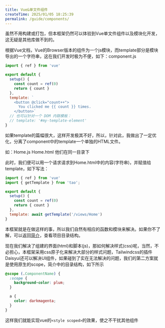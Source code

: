 ```yaml
---
title: Vue&单文件组件
createTime: 2025/01/05 18:25:39
permalink: /guide/components/
---
```

虽然不用构建或打包，但本框架仍然可以体验到Vue单文件组件以及模块化开发，这无疑是其他库做不到的。

根据Vue文档，Vue的Browser版本的组件为一个js模块，而template部分是模块导出的一个字符串，这在我们开发时极为不便，如下：component.js

```js
import { ref } from 'vue'

export default {
  setup() {
    const count = ref(0)
    return { count }
  },
  template: `
    <button @click="count++">
      You clicked me {{ count }} times.
    </button>`
  // 也可以针对一个 DOM 内联模板：
  // template: '#my-template-element'
}
```

如果template的篇幅很大，这样开发极其不好，所以，针对此，我做出了一定优化，分离了component中的template一个单独的HTML文件。

如：Home.js Home.html 他们在同一目录下

此时，我们便可以用一个请求请求到Home.html中的内容(字符串)，并赋值给template，如下写法：

```js
import { ref } from 'vue'
import { getTemplate } from 'tao';

export default {
  setup() {
    const count = ref(0)
    return { count }
  },
  template: await getTemplate('/views/Home')
}
```

本框架就是在做这样的事，所以我们自然有相应的函数和模块来解决。如果你不了解，可以返回[简介](/guide/)，查看项目目录结构。

现在我们解决了组建的界面(html)和脚本(js)，那如何解决样式(css)呢，当然，不必担心，本框架采用css原子化来解决大部分的样式问题，Tailwindcss的插件Daisyui还可以解决UI组件，如果碰到了实在无法解决的问题，我们的第二方案就是使用原生的scope，简介中的目录结构，如下所示

```css
@scope (.ComponentName) {
  :scope {
    background-color: plum;
  }

  a {
    color: darkmagenta;
  }
}
```

这样我们就能实现vue的`<style scoped>`的效果，使之不干扰其他组件